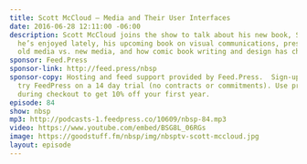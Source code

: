 ```yaml
---
title: Scott McCloud — Media and Their User Interfaces
date: 2016-06-28 12:11:00 -06:00
description: Scott McCloud joins the show to talk about his new book, Sculpture, movies
  he’s enjoyed lately, his upcoming book on visual communications, presentation styles,
  old media vs. new media, and how comic book writing and design has changed.
sponsor: Feed.Press
sponsor-link: http://feed.press/nbsp
sponsor-copy: Hosting and feed support provided by Feed.Press.  Sign-up today and
  try FeedPress on a 14 day trial (no contracts or commitments). Use promo code *nbsp*
  during checkout to get 10% off your first year.
episode: 84
show: nbsp
mp3: http://podcasts-1.feedpress.co/10609/nbsp-84.mp3
video: https://www.youtube.com/embed/BSG8L_06RGs
image: https://goodstuff.fm/nbsp/img/nbsptv-scott-mccloud.jpg
layout: episode
---
```

